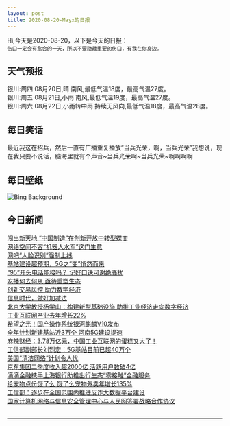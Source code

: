 ```yaml
---
layout: post
title: 2020-08-20-Mayx的日报
---
```


Hi,今天是2020-08-20，以下是今天的日报：<br><small>
伤口一定会有愈合的一天，所以不要隐藏重要的伤口，有我在你身边。</small><!--more-->
## 天气预报
银川:周四 08月20日,晴 南风,最低气温18度，最高气温27度。<br>银川:周五 08月21日,小雨 南风,最低气温19度，最高气温27度。<br>银川:周六 08月22日,小雨转中雨 持续无风向,最低气温18度，最高气温28度。
## 每日笑话
最近我这在招兵，然后一直有广播重复播放“当兵光荣，啊，当兵光荣”我想说，现在我只要不说话，脑海里就有个声音~当兵光荣啊~当兵光荣~啊啊啊啊
## 每日壁纸
![Bing Background](https://cn.bing.com/th?id=OHR.PhotographyEmperor_EN-US7865787520_1920x1080.jpg&rf=LaDigue_1920x1080.jpg&pid=hp "A group of curious emperor penguins in Antarctica (© Mint Images Limited/Alamy)")
## 今日新闻

[闯出新天地 “中国制造”在创新开放中转型蝶变](http://it.people.com.cn/n1/2020/0820/c1009-31830016.html)   
[网络空间不容“机器人水军”这门生意](http://it.people.com.cn/n1/2020/0820/c1009-31829467.html)   
[网吧“人脸识别”强制上线](http://it.people.com.cn/n1/2020/0820/c1009-31829462.html)   
[基站建设超预期，5G之“变”悄然而来](http://it.people.com.cn/n1/2020/0820/c1009-31829456.html)   
[“95”开头电话能接吗？ 记好口诀可谢绝骚扰](http://it.people.com.cn/n1/2020/0820/c1009-31829388.html)   
[吃播何去何从 亟待重塑生态](http://it.people.com.cn/n1/2020/0820/c1009-31829554.html)   
[创新交易风控 助力数字经济](http://it.people.com.cn/n1/2020/0820/c1009-31829526.html)   
[信息时代，做好加减法](http://it.people.com.cn/n1/2020/0820/c1009-31829479.html)   
[北京大学教授杨学山：构建新型基础设施 助推工业经济走向数字经济](http://it.people.com.cn/n1/2020/0820/c1009-31829627.html)   
[工业互联网产业去年增长22%](http://it.people.com.cn/n1/2020/0820/c1009-31829523.html)   
[希望之光！国产操作系统银河麒麟V10发布](http://it.people.com.cn/n1/2020/0820/c1009-31829274.html)   
[全年计划新建基站近3万个 河南5G建设提速](http://it.people.com.cn/n1/2020/0820/c1009-31829385.html)   
[麻辣财经：3.78万亿元，中国工业互联网的蛋糕又大了！](http://it.people.com.cn/n1/2020/0820/c1009-31829359.html)   
[工信部副部长刘烈宏：5G基站目前已超40万个](http://it.people.com.cn/n1/2020/0820/c1009-31829317.html)   
[美国“清洁网络”计划令人忧](http://it.people.com.cn/n1/2020/0820/c1009-31829278.html)   
[京东集团二季度收入超2000亿 活跃用户数破4亿](http://it.people.com.cn/n1/2020/0819/c1009-31828970.html)   
[滴滴金融携手上海银行助推出行生态“零接触”金融服务](http://it.people.com.cn/n1/2020/0819/c1009-31828968.html)   
[给宠物点份饿了么 饿了么宠物外卖年增长135%](http://it.people.com.cn/n1/2020/0819/c1009-31828957.html)   
[工信部：逐步在全国范围内推进反诈大数据平台建设](http://it.people.com.cn/n1/2020/0819/c1009-31828835.html)   
[国家计算机网络与信息安全管理中心与人民网签署战略合作协议](http://it.people.com.cn/n1/2020/0819/c1009-31828678.html)   
<br />

***

<small></small>
